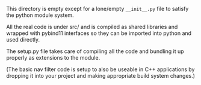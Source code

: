This directory is empty except for a lone/empty `__init__.py` file to 
satisfy the python module system.

All the real code is under src/ and is compiled as shared libraries and
wrapped with pybind11 interfaces so they can be imported into python and
used directly.

The setup.py file takes care of compiling all the code and bundling it up
properly as extensions to the module.

(The basic nav filter code is setup to also be useable in C++ applications
by dropping it into your project and making appropriate build system changes.)
